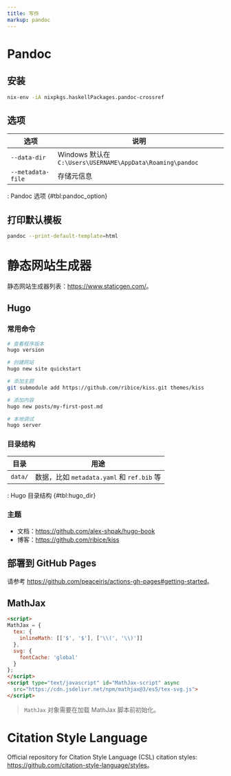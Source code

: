 ```yaml
---
title: 写作
markup: pandoc
---
```


# Pandoc

## 安装

```sh
nix-env -iA nixpkgs.haskellPackages.pandoc-crossref
```

## 选项

| 选项              | 说明                                                      |
|-------------------|-----------------------------------------------------------|
| `--data-dir`      | Windows 默认在 `C:\Users\USERNAME\AppData\Roaming\pandoc` |
| `--metadata-file` | 存储元信息                                                |

: Pandoc 选项 {#tbl:pandoc_option}

## 打印默认模板

```sh
pandoc --print-default-template=html
```

# 静态网站生成器

静态网站生成器列表：<https://www.staticgen.com/>。

## Hugo

### 常用命令

```sh
# 查看程序版本
hugo version

# 创建网站
hugo new site quickstart

# 添加主题
git submodule add https://github.com/ribice/kiss.git themes/kiss

# 添加内容
hugo new posts/my-first-post.md

# 本地调试
hugo server
```

### 目录结构

| 目录    | 用途                                       |
|---------|--------------------------------------------|
| `data/` | 数据，比如 `metadata.yaml` 和 `ref.bib` 等 |

: Hugo 目录结构 {#tbl:hugo_dir}

### 主题

- 文档：<https://github.com/alex-shpak/hugo-book>
- 博客：<https://github.com/ribice/kiss>

## 部署到 GitHub Pages

请参考 <https://github.com/peaceiris/actions-gh-pages#getting-started>。

## MathJax

```html
<script>
MathJax = {
  tex: {
    inlineMath: [['$', '$'], ['\\(', '\\)']]
  },
  svg: {
    fontCache: 'global'
  }
};
</script>
<script type="text/javascript" id="MathJax-script" async
  src="https://cdn.jsdelivr.net/npm/mathjax@3/es5/tex-svg.js">
</script>
```

> `MathJax` 对象需要在加载 MathJax 脚本前初始化。

# Citation Style Language

Official repository for Citation Style Language (CSL) citation styles:
<https://github.com/citation-style-language/styles>。
